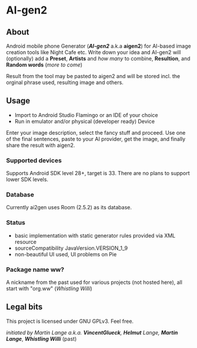 # AI-gen2
## About
Android mobile phone Generator (**_AI-gen2_** a.k.a **aigen2**) for AI-based image creation tools like Night Cafe etc.
Write down your idea and AI-gen2 will (optionally) add a **Preset**, **Artists** and _how many_ to combine, **Resultion**, and **Random words** (_more to come_)

Result from the tool may be pasted to aigen2 and will be stored incl. the orginal phrase used, resulting image and others.

## Usage
- Import to Android Studio Flamingo or an IDE of your choice
- Run in emulator and/or physical (developer ready) Device

Enter your image description, select the fancy stuff and proceed. Use one of the final sentences, paste to your AI provider, get the image, and finally share the result with aigen2.


### Supported devices
Supports Android SDK level 28+, target is 33. There are no plans to support lower SDK levels.

### Database
Currently ai2gen uses Room (2.5.2) as its database.

### Status
- basic implementation with static generator rules provided via XML resource
- sourceCompatibility JavaVersion.VERSION_1_9
- non-beautiful UI used, UI problems on Pie

### Package name ww?
A nickname from the past used for various projects (not hosted here), all start with "org.ww" (_Whistling Willi_)

## Legal bits
This project is licensed under GNU GPLv3. Feel free.

_initiated by Martin Lange a.k.a. **VincentGlueck**, **Helmut** Lange, **Martin Lange**_, _**Whistling Willi**_ (past)
